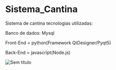 # Sistema_Cantina
Sistema de cantina
tecnologias utilizadas: 

Banco de dados: Mysql

Front-End = python(Framework QtDesigner/Pyqt5)

Back-End = javascript(Node.js)


![Sem título](https://user-images.githubusercontent.com/101439440/207754720-dc9f3a7d-1b15-4f33-be41-d84bb7f5250b.png)

